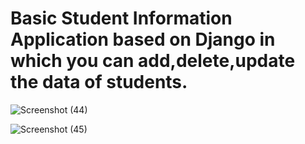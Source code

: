 #  Basic Student Information Application based on Django in which you can add,delete,update the data of students.


![Screenshot (44)](https://user-images.githubusercontent.com/83807163/128487913-3876eb5f-b9ad-409f-a400-21005d8772b9.png)


![Screenshot (45)](https://user-images.githubusercontent.com/83807163/128487967-f5cd5baf-afb0-4534-9733-3af6b2acf2d5.png)
